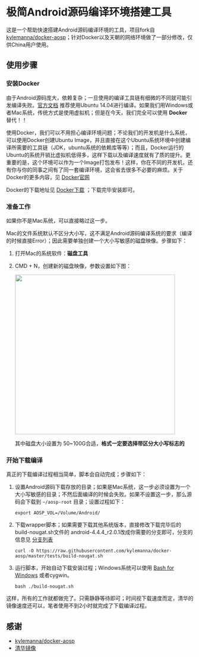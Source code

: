 # 极简Android源码编译环境搭建工具

这是一个帮助快速搭建Android源码编译环境的工具，项目fork自 [kylemanna/docker-aosp](https://github.com/kylemanna/docker-aosp)；针对Docker以及天朝的网络环境做了一部分修改，仅供China用户使用。

## 使用步骤
### 安装Docker

由于Android源码庞大，依赖复杂；一旦使用的编译工具链有细微的不同就可能引发编译失败。[官方文档](https://source.android.com/source/initializing.html) 推荐使用Ubuntu 14.04进行编译。如果我们用Windows或者Mac系统，传统方式是使用虚拟机；但是在今天，我们完全可以使用 **Docker** 替代！！

使用Docker，我们可以不用担心编译环境问题；不论我们的开发机是什么系统，可以使用Docker创建Ubuntu Image，并且直接在这个Ubuntu系统环境中创建编译所需要的工具链（JDK，ubuntu系统的依赖库等等）；而且，Docker运行的Ubuntu的系统开销比虚拟机低得多，这样下载以及编译速度就有了质的提升。更重要的是，这个环境可以作为一个Image打包发布！这样，你在不同的开发机，还有你与你的同事之间有了同一套编译环境，这会省去很多不必要的麻烦。关于Docker的更多内容，见 [Docker官网](http://www.docker.com/)

Docker的下载地址见 [Docker下载](https://www.docker.com/products/overview) ；下载完毕安装即可。

### 准备工作

如果你不是Mac系统，可以直接略过这一步。

Mac的文件系统默认不区分大小写，这不满足Android源码编译系统的要求（编译的时候直接Error）；因此需要单独创建一个大小写敏感的磁盘映像。步骤如下：

1. 打开Mac的系统软件：**磁盘工具**
2. CMD + N，创建新的磁盘映像，参数设置如下图：

    <img src="http://7xp3xc.com1.z0.glb.clouddn.com/201601/1483019239159.png" width="430"/>
    
    其中磁盘大小设置为 50~100G合适，**格式一定要选择带区分大小写标志的**
 
### 开始下载编译

真正的下载编译过程相当简单，脚本会自动完成；步骤如下：

1. 设置Android源码下载存放的目录；如果是Mac系统，这一步必须设置为一个大小写敏感的目录；不然后面编译的时候会失败。如果不设置这一步，那么源码会下载到 `~/aosp-root` 目录；设置过程如下：

    `export AOSP_VOL=/Volume/Android/`
    
2. 下载wrapper脚本；如果需要下载其他系统版本，直接修改下载完毕后的build-nougat.sh文件的 android-4.4.4_r2.0.1改成你需要的分支即可，分支的信息见 [分支列表](https://source.android.com/source/build-numbers.html#source-code-tags-and-builds)

    `curl -O https://raw.githubusercontent.com/kylemanna/docker-aosp/master/tests/build-nougat.sh`
    
3. 运行脚本，开始自动下载安装过程；Windows系统可以使用 [Bash for Windows](https://msdn.microsoft.com/en-us/commandline/wsl/about) 或者cygwin。

    `bash ./build-nougat.sh`

这样，所有的工作就都做完了。只需静静等待即可；时间视下载速度而定，清华的镜像速度还可以，笔者使用不到2小时就完成了下载编译过程。

## 感谢
- [kylemanna/docker-aosp](https://github.com/kylemanna/docker-aosp)
- [清华镜像](https://mirrors.tuna.tsinghua.edu.cn/help/AOSP/)


